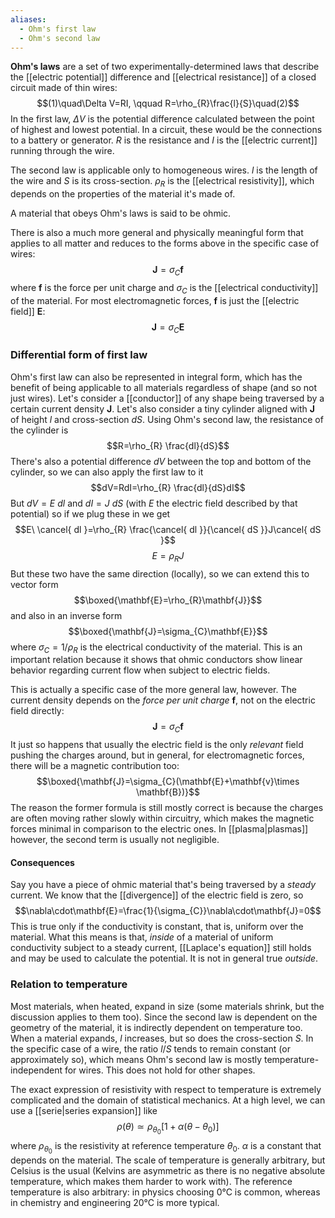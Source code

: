 ```yaml
---
aliases:
  - Ohm's first law
  - Ohm's second law
---
```

**Ohm's laws** are a set of two experimentally-determined laws that describe the [[electric potential]] difference and [[electrical resistance]] of a closed circuit made of thin wires:
$$(1)\quad\Delta V=RI, \qquad R=\rho_{R}\frac{l}{S}\quad(2)$$
In the first law, $\Delta V$ is the potential difference calculated between the point of highest and lowest potential. In a circuit, these would be the connections to a battery or generator. $R$ is the resistance and $I$ is the [[electric current]] running through the wire. 

The second law is applicable only to homogeneous wires. $l$ is the length of the wire and $S$ is its cross-section. $\rho_{R}$ is the [[electrical resistivity]], which depends on the properties of the material it's made of.

A material that obeys Ohm's laws is said to be ohmic.

There is also a much more general and physically meaningful form that applies to all matter and reduces to the forms above in the specific case of wires:
$$\mathbf{J}=\sigma_{C}\mathbf{f}$$
where $\mathbf{f}$ is the force per unit charge and $\sigma_{C}$ is the [[electrical conductivity]] of the material. For most electromagnetic forces, $\mathbf{f}$ is just the [[electric field]] $\mathbf{E}$:
$$\mathbf{J}=\sigma_{C}\mathbf{E}$$
### Differential form of first law
Ohm's first law can also be represented in integral form, which has the benefit of being applicable to all materials regardless of shape (and so not just wires). Let's consider a [[conductor]] of any shape being traversed by a certain current density $\mathbf{J}$. Let's also consider a tiny cylinder aligned with $\mathbf{J}$ of height $l$ and cross-section $dS$. Using Ohm's second law, the resistance of the cylinder is
$$R=\rho_{R} \frac{dl}{dS}$$
There's also a potential difference $dV$ between the top and bottom of the cylinder, so we can also apply the first law to it
$$dV=RdI=\rho_{R} \frac{dl}{dS}dI$$
But $dV=E\ dl$ and $dI=J\ dS$ (with $E$ the electric field described by that potential) so if we plug these in we get
$$E\ \cancel{ dl }=\rho_{R} \frac{\cancel{ dl }}{\cancel{ dS }}J\cancel{ dS }$$
$$E=\rho_{R}J$$
But these two have the same direction (locally), so we can extend this to vector form
$$\boxed{\mathbf{E}=\rho_{R}\mathbf{J}}$$
and also in an inverse form
$$\boxed{\mathbf{J}=\sigma_{C}\mathbf{E}}$$
where $\sigma_{C}=1/\rho_{R}$ is the electrical conductivity of the material. This is an important relation because it shows that ohmic conductors show linear behavior regarding current flow when subject to electric fields.

This is actually a specific case of the more general law, however. The current density depends on the *force per unit charge* $\mathbf{f}$, not on the electric field directly:
$$\mathbf{J}=\sigma_{C}\mathbf{f}$$
It just so happens that usually the electric field is the only *relevant* field pushing the charges around, but in general, for electromagnetic forces, there will be a magnetic contribution too:
$$\boxed{\mathbf{J}=\sigma_{C}(\mathbf{E}+\mathbf{v}\times \mathbf{B})}$$
The reason the former formula is still mostly correct is because the charges are often moving rather slowly within circuitry, which makes the magnetic forces minimal in comparison to the electric ones. In [[plasma|plasmas]] however, the second term is usually not negligible.
#### Consequences
Say you have a piece of ohmic material that's being traversed by a *steady* current. We know that the [[divergence]] of the electric field is zero, so
$$\nabla\cdot\mathbf{E}=\frac{1}{\sigma_{C}}\nabla\cdot\mathbf{J}=0$$
This is true only if the conductivity is constant, that is, uniform over the material. What this means is that, *inside* of a material of uniform conductivity subject to a steady current, [[Laplace's equation]] still holds and may be used to calculate the potential. It is not in general true *outside*.
### Relation to temperature
Most materials, when heated, expand in size (some materials shrink, but the discussion applies to them too). Since the second law is dependent on the geometry of the material, it is indirectly dependent on temperature too. When a material expands, $l$ increases, but so does the cross-section $S$. In the specific case of a wire, the ratio $l/S$ tends to remain constant (or approximately so), which means Ohm's second law is mostly temperature-independent for wires. This does not hold for other shapes.

The exact expression of resistivity with respect to temperature is extremely complicated and the domain of statistical mechanics. At a high level, we can use a [[serie|series expansion]] like
$$\rho(\theta)\simeq\rho_{\theta_{0}}[1+\alpha(\theta-\theta_{0})]$$
where $\rho_{\theta_{0}}$ is the resistivity at reference temperature $\theta_{0}$. $\alpha$ is a constant that depends on the material. The scale of temperature is generally arbitrary, but Celsius is the usual (Kelvins are asymmetric as there is no negative absolute temperature, which makes them harder to work with). The reference temperature is also arbitrary: in physics choosing 0°C is common, whereas in chemistry and engineering 20°C is more typical.